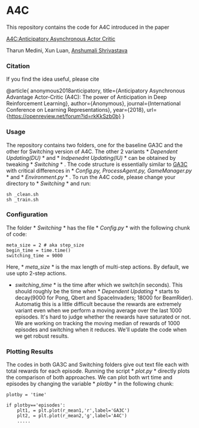 # A4C

This repository contains the code for A4C introduced in the paper

[A4C:Anticipatory Asynchronous Actor Critic](https://openreview.net/pdf?id=rkKkSzb0b)

Tharun Medini, Xun Luan, [Anshumali Shrivastava](https://www.cs.rice.edu/~as143/)

### Citation

If you find the idea useful, please cite

@article{
  anonymous2018anticipatory,
  title={Anticipatory Asynchronous Advantage Actor-Critic (A4C): The power of Anticipation in Deep Reinforcement Learning},
  author={Anonymous},
  journal={International Conference on Learning Representations},
  year={2018},
  url={https://openreview.net/forum?id=rkKkSzb0b}
}

### Usage

The repository contains two folders, one for the  baseline GA3C and the other for Switching version of A4C. The other 2 variants * *Dependent Updating(DU)* * and * *Indpenednt Updating(IU)* * can be obtained by tweaking * *Switching* * . The code structure is essentially similar to [GA3C](https://github.com/NVlabs/GA3C) with critical differences in * *Config.py, ProcessAgent.py, GameManager.py* * and * *Environment.py* * . To run the A4C code, please change
your directory to * *Switching* * and run:

```
sh _clean.sh
sh _train.sh
```

### Configuration

The folder * *Switching* * has the file * *Config.py* * with the following chunk of code:

```
meta_size = 2 # aka step_size
begin_time = time.time()
switching_time = 9000
```

Here, * *meta_size* * is the max length of multi-step actions. By default, we use upto 2-step actions.

* *switching_time* * is the time after which we switch(in seconds). This should roughly be the time when * *Dependent Updating* * starts to decay(9000 for Pong, Qbert and SpaceInvaders; 18000 for BeamRider). Automatig this is a little difficult because the rewards are extremely variant even when we perform a moving average over the last 1000 episodes. It's hard to judge whether the rewards have saturated or not. We are working on tracking the moving median of rewards of 1000 episodes and switching when it reduces. We'll update the code when we get robust results.

### Plotting Results

The codes in both GA3C and Switching folders give out text file each with total rewards for each episode. Running the script * *plot.py* * directly plots the comparison of both approaches. We can plot both wrt time and episodes by changing the variable * *plotby* * in the following chunk:

```
plotby = 'time'

if plotby=='episodes':
    plt1, = plt.plot(r_mean1,'r',label='GA3C')
    plt2, = plt.plot(r_mean2,'g',label='A4C')
    .....
```

